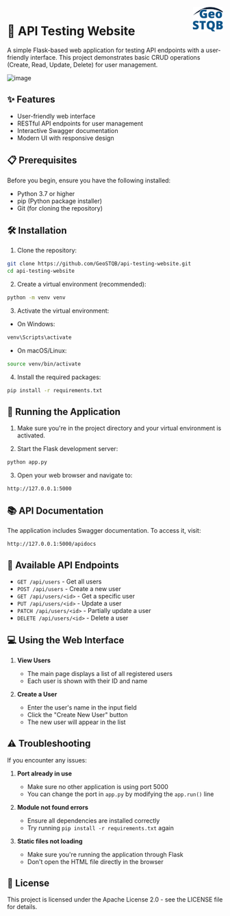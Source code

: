 <img align=right style="width: 5em;" src="static/icons/GeoSQTB%20vector%20logo.png">

# 🚀 API Testing Website

A simple Flask-based web application for testing API endpoints with a user-friendly interface. This project demonstrates basic CRUD operations (Create, Read, Update, Delete) for user management.

![image](https://github.com/user-attachments/assets/79346231-a374-495e-b918-e6c50d985044)


## ✨ Features

- User-friendly web interface
- RESTful API endpoints for user management
- Interactive Swagger documentation
- Modern UI with responsive design

## 📋 Prerequisites

Before you begin, ensure you have the following installed:
- Python 3.7 or higher
- pip (Python package installer)
- Git (for cloning the repository)

## 🛠️ Installation

1. Clone the repository:
```bash
git clone https://github.com/GeoSTQB/api-testing-website.git
cd api-testing-website
```

2. Create a virtual environment (recommended):
```bash
python -m venv venv
```

3. Activate the virtual environment:
- On Windows:
```bash
venv\Scripts\activate
```
- On macOS/Linux:
```bash
source venv/bin/activate
```

4. Install the required packages:
```bash
pip install -r requirements.txt
```

## 🚀 Running the Application

1. Make sure you're in the project directory and your virtual environment is activated.

2. Start the Flask development server:
```bash
python app.py
```

3. Open your web browser and navigate to:
```
http://127.0.0.1:5000
```

## 📚 API Documentation

The application includes Swagger documentation. To access it, visit:
```
http://127.0.0.1:5000/apidocs
```

## 🔌 Available API Endpoints

- `GET /api/users` - Get all users
- `POST /api/users` - Create a new user
- `GET /api/users/<id>` - Get a specific user
- `PUT /api/users/<id>` - Update a user
- `PATCH /api/users/<id>` - Partially update a user
- `DELETE /api/users/<id>` - Delete a user

## 💻 Using the Web Interface

1. **View Users**
   - The main page displays a list of all registered users
   - Each user is shown with their ID and name

2. **Create a User**
   - Enter the user's name in the input field
   - Click the "Create New User" button
   - The new user will appear in the list

## ⚠️ Troubleshooting

If you encounter any issues:

1. **Port already in use**
   - Make sure no other application is using port 5000
   - You can change the port in `app.py` by modifying the `app.run()` line

2. **Module not found errors**
   - Ensure all dependencies are installed correctly
   - Try running `pip install -r requirements.txt` again

3. **Static files not loading**
   - Make sure you're running the application through Flask
   - Don't open the HTML file directly in the browser

## 📄 License

This project is licensed under the Apache License 2.0 - see the LICENSE file for details. 
